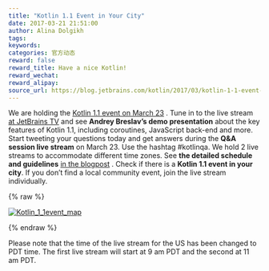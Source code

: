 ```yaml
---
title: "Kotlin 1.1 Event in Your City"
date: 2017-03-21 21:51:00
author: Alina Dolgikh
tags:
keywords:
categories: 官方动态
reward: false
reward_title: Have a nice Kotlin!
reward_wechat:
reward_alipay:
source_url: https://blog.jetbrains.com/kotlin/2017/03/kotlin-1-1-event-in-your-city-2/
---
```


We are holding the  [Kotlin 1.1 event on March 23](https://blog.jetbrains.com/kotlin/2017/03/kotlin-1-1-event-2/#more-4726) . Tune in to the live stream  [at JetBrains TV](http://jb.gg/kotlinevent1_1)  and see <strong>Andrey Breslav’s demo presentation</strong> about the key features of Kotlin 1.1, including coroutines, JavaScript back-end and more.
Start tweeting your questions today and get answers during the <strong>Q&amp;A session live stream</strong> on March 23. Use the hashtag #kotlinqa.
We hold 2 live streams to accommodate different time zones. See <strong>the detailed schedule and guidelines</strong>  [in the blogpost](https://blog.jetbrains.com/kotlin/2017/03/kotlin-1-1-event-2/#more-4726) .
Check if there is a <strong>Kotlin 1.1 event in your city</strong>. If you don’t find a local community event, join the live stream individually.

{% raw %}
<p><a href="http://kotlinlang.org/community/talks.html?time=kotlin"><img alt="Kotlin_1_1event_map" class="size-full wp-image-4794 aligncenter" data-recalc-dims="1" src="https://i1.wp.com/blog.jetbrains.com/kotlin/files/2017/03/Kotlin_1_1event_map.png?resize=640%2C451&amp;ssl=1"/></a></p>
{% endraw %}

Please note that the time of the live stream for the US has been changed to PDT time. The first live stream will start at 9 am PDT and the second at 11 am PDT.
